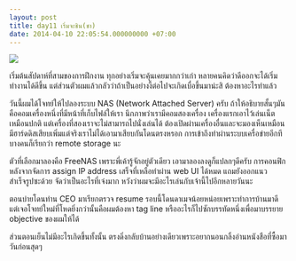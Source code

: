 ```yaml
---
layout: post
title: day11 เริ่มจะชิน(ชา)
date: 2014-04-10 22:05:54.000000000 +07:00
---
```

![](https://lh5.googleusercontent.com/-3IPr7rx5ZYI/U0KOmVtpFPI/AAAAAAAAEgs/EBSceUaNUfY/w643-h857-no/IMG_20140407_183926.jpg)

เริ่มต้นสัปดาห์ที่สามของการฝึกงาน ทุกอย่างเริ่มจะคุ้นเคยมากกว่าเก่า หลายคนคิดว่าดีออกจะได้เริ่มทำงานได้ดีขึ้น แต่ส่วนตัวผมแล้วกลัวว่าถ้าเป็นอย่างงี้ต่อไปจะเกิดเบื่อขึ้นมาน่ะสิ ต้องหาอะไรทำแล้ว

วันนี้ผมได้โจทย์ให้ไปลองระบบ NAS (Network Attached Server) ครับ ถ้าให้อธิบายสั้นๆมันคือคอมเครื่องหนึ่งที่มีหน้าที่เก็บไฟล์ให้เรา นึกภาพว่าเรามีคอมสองเครื่อง เครื่องแรกเอาไว้เล่นเน็ตเหมือนปกติ แต่เครื่องที่สองเราจะไม่สามารถไปนั่งเล่นได้ ต้องเปิดผ่านเครื่องอื่นและจะมองเห็นเหมือนมีฮาร์ดดิสเสียบเพิ่มแต่จริงเราไม่ได้เอามาเสียบกันโดนตรงหรอก การเข้าถึงทำผ่านระบบเครื่อข่ายอีกที บางคนก็เรียกว่า remote storage นะ

ตัวที่เลือกมาลองคือ FreeNAS เพราะพี่เค้ารู้จักอยู่ตัวเดียว เอามาลองลงดูก็แปลกๆดีครับ การคอนฟิกหลังจากจัดการ assign IP address เสร็จที่เหลือทำผ่าน web UI ได้หมด แถมยังออกแนวสำเร็จรูปซะด้วย จัดว่าเป็นอะไรที่เจ๋งมาก หวังว่าผมจะมีอะไรเล่นกับเจ้านี้ไปอีกหลายวันนะ

ตอนบ่ายโดนท่าน CEO มาเรียกตรวจ resume รอบนี้โดนดาเมจน้อยหน่อยเพราะทำการบ้านมาดี แต่เจอโจทย์ใหม่ที่โหดยิ่งกว่านั้นคือผมต้องหา tag line หรืออะไรก็ไปซักบรรทัดหนึ่งเพื่อมาบรรยาย objective ของผมให้ได้

ส่วนตอนเย็นไม่มีอะไรเกิดขึ้นทั้งนั้น ตรงดิ่งกลับบ้านอย่างเดียวเพราะอยากนอนกลิ้งอ่านหนังสือที่ซื้อมาวันก่อนสุดๆ
